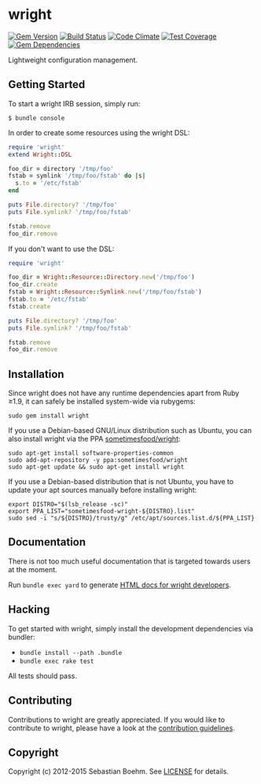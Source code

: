 wright
======

[![Gem Version](https://img.shields.io/gem/v/wright.svg?style=flat-square)][gem]
[![Build Status](https://img.shields.io/travis/sometimesfood/wright.svg?style=flat-square)][travis]
[![Code Climate](https://img.shields.io/codeclimate/github/sometimesfood/wright.svg?style=flat-square)][codeclimate]
[![Test Coverage](https://img.shields.io/codeclimate/coverage/github/sometimesfood/wright.svg?style=flat-square)][codeclimate]
[![Gem Dependencies](https://img.shields.io/gemnasium/sometimesfood/wright.svg?style=flat-square)][gemnasium]

[gem]: https://rubygems.org/gems/wright
[travis]: https://travis-ci.org/sometimesfood/wright
[codeclimate]: https://codeclimate.com/github/sometimesfood/wright
[gemnasium]: https://gemnasium.com/sometimesfood/wright

Lightweight configuration management.

Getting Started
---------------

To start a wright IRB session, simply run:

    $ bundle console

In order to create some resources using the wright DSL:

```ruby
require 'wright'
extend Wright::DSL

foo_dir = directory '/tmp/foo'
fstab = symlink '/tmp/foo/fstab' do |s|
  s.to = '/etc/fstab'
end

puts File.directory? '/tmp/foo'
puts File.symlink? '/tmp/foo/fstab'

fstab.remove
foo_dir.remove
```

If you don't want to use the DSL:

```ruby
require 'wright'

foo_dir = Wright::Resource::Directory.new('/tmp/foo')
foo_dir.create
fstab = Wright::Resource::Symlink.new('/tmp/foo/fstab')
fstab.to = '/etc/fstab'
fstab.create

puts File.directory? '/tmp/foo'
puts File.symlink? '/tmp/foo/fstab'

fstab.remove
foo_dir.remove
```

Installation
------------

Since wright does not have any runtime dependencies apart from Ruby
≥1.9, it can safely be installed system-wide via rubygems:

    sudo gem install wright

If you use a Debian-based GNU/Linux distribution such as Ubuntu, you
can also install wright via the PPA [sometimesfood/wright][ppa]:

    sudo apt-get install software-properties-common
    sudo add-apt-repository -y ppa:sometimesfood/wright
    sudo apt-get update && sudo apt-get install wright

If you use a Debian-based distribution that is not Ubuntu, you have to
update your apt sources manually before installing wright:

    export DISTRO="$(lsb_release -sc)"
    export PPA_LIST="sometimesfood-wright-${DISTRO}.list"
    sudo sed -i "s/${DISTRO}/trusty/g" /etc/apt/sources.list.d/${PPA_LIST}

[ppa]: http://launchpad.net/~sometimesfood/+archive/ubuntu/wright

Documentation
-------------

There is not too much useful documentation that is targeted towards
users at the moment.

Run `bundle exec yard` to generate
[HTML docs for wright developers](http://rubydoc.info/gems/wright/).

Hacking
-------

To get started with wright, simply install the development
dependencies via bundler:

 - `bundle install --path .bundle`
 - `bundle exec rake test`

All tests should pass.

Contributing
------------

Contributions to wright are greatly appreciated. If you would like to
contribute to wright, please have a look at the
[contribution guidelines](CONTRIBUTING.md).

Copyright
---------

Copyright (c) 2012-2015 Sebastian Boehm. See [LICENSE](LICENSE) for
details.
